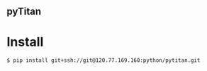 pyTitan
-------

Install
=======

```
$ pip install git+ssh://git@120.77.169.160:python/pytitan.git
```
